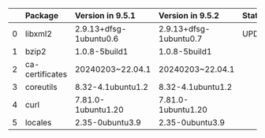 <!-- markdown-link-check-disable -->

|    | Package         | Version in 9.5.1       | Version in 9.5.2       | Status   |
|---:|:----------------|:-----------------------|:-----------------------|:---------|
|  0 | libxml2         | 2.9.13+dfsg-1ubuntu0.6 | 2.9.13+dfsg-1ubuntu0.7 | UPDATED  |
|  1 | bzip2           | 1.0.8-5build1          | 1.0.8-5build1          |          |
|  2 | ca-certificates | 20240203~22.04.1       | 20240203~22.04.1       |          |
|  3 | coreutils       | 8.32-4.1ubuntu1.2      | 8.32-4.1ubuntu1.2      |          |
|  4 | curl            | 7.81.0-1ubuntu1.20     | 7.81.0-1ubuntu1.20     |          |
|  5 | locales         | 2.35-0ubuntu3.9        | 2.35-0ubuntu3.9        |          |